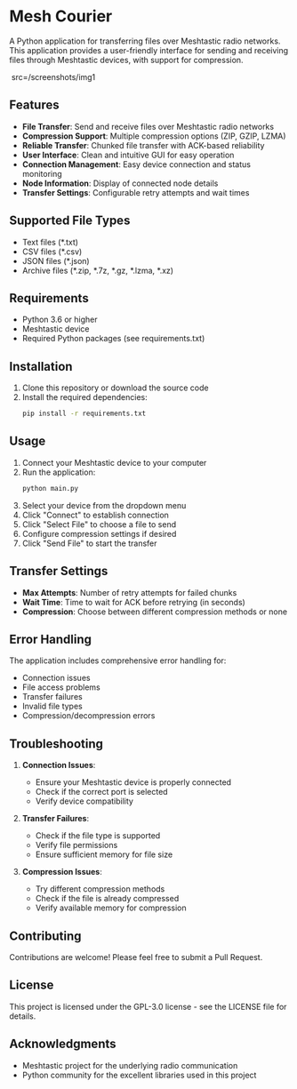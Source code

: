 # Mesh Courier

A Python application for transferring files over Meshtastic radio networks. This application provides a user-friendly interface for sending and receiving files through Meshtastic devices, with support for compression.

<img> src=/screenshots/img1 <img>

## Features

- **File Transfer**: Send and receive files over Meshtastic radio networks
- **Compression Support**: Multiple compression options (ZIP, GZIP, LZMA)
- **Reliable Transfer**: Chunked file transfer with ACK-based reliability
- **User Interface**: Clean and intuitive GUI for easy operation
- **Connection Management**: Easy device connection and status monitoring
- **Node Information**: Display of connected node details
- **Transfer Settings**: Configurable retry attempts and wait times

## Supported File Types

- Text files (*.txt)
- CSV files (*.csv)
- JSON files (*.json)
- Archive files (*.zip, *.7z, *.gz, *.lzma, *.xz)

## Requirements

- Python 3.6 or higher
- Meshtastic device
- Required Python packages (see requirements.txt)

## Installation

1. Clone this repository or download the source code
2. Install the required dependencies:
   ```bash
   pip install -r requirements.txt
   ```

## Usage

1. Connect your Meshtastic device to your computer
2. Run the application:
   ```bash
   python main.py
   ```
3. Select your device from the dropdown menu
4. Click "Connect" to establish connection
5. Click "Select File" to choose a file to send
6. Configure compression settings if desired
7. Click "Send File" to start the transfer

## Transfer Settings

- **Max Attempts**: Number of retry attempts for failed chunks
- **Wait Time**: Time to wait for ACK before retrying (in seconds)
- **Compression**: Choose between different compression methods or none

## Error Handling

The application includes comprehensive error handling for:
- Connection issues
- File access problems
- Transfer failures
- Invalid file types
- Compression/decompression errors

## Troubleshooting

1. **Connection Issues**:
   - Ensure your Meshtastic device is properly connected
   - Check if the correct port is selected
   - Verify device compatibility

2. **Transfer Failures**:
   - Check if the file type is supported
   - Verify file permissions
   - Ensure sufficient memory for file size

3. **Compression Issues**:
   - Try different compression methods
   - Check if the file is already compressed
   - Verify available memory for compression

## Contributing

Contributions are welcome! Please feel free to submit a Pull Request.

## License

This project is licensed under the GPL-3.0 license - see the LICENSE file for details.

## Acknowledgments

- Meshtastic project for the underlying radio communication
- Python community for the excellent libraries used in this project 
